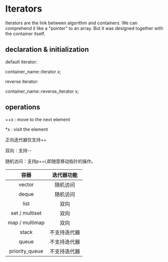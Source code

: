 # Iterators

Iterators are the link between algorithm and containers. We can comprehend it like a "pointer" to an array. But it was designed together with the container itself.



## declaration & initialization

default iterator:

container_name::iterator  x;

reverse iterator:

container_name::reverse_iterator x;



## operations

 ++x : move to the next element

*x : visit the element

正向迭代器仅支持++

双向：支持--

随机访问：支持p+=i,即随意移动指针的操作。

|      容器      |  迭代器功能  |
| :------------: | :----------: |
|     vector     |   随机访问   |
|     deque      |   随机访问   |
|      list      |     双向     |
| set / multiset |     双向     |
| map / multimap |     双向     |
|     stack      | 不支持迭代器 |
|     queue      | 不支持迭代器 |
| priority_queue | 不支持迭代器 |